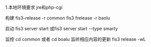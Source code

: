1.本地环境要求
jre和php-cgi

构建
    fis3-release -r common
    fis3 frelease -r baolu

启动
    fis3 server start 或fis3 server start --type smarty 

监控
	cd common 或者 cd boalu  监听相应内容的更新
    fis3 release -wL
